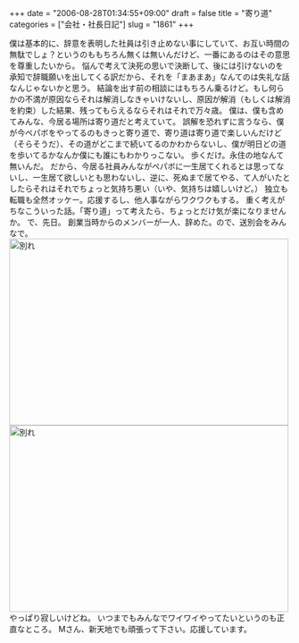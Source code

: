 +++
date = "2006-08-28T01:34:55+09:00"
draft = false
title = "寄り道"
categories = ["会社・社長日記"]
slug = "1861"
+++

僕は基本的に、辞意を表明した社員は引き止めない事にしていて、お互い時間の無駄でしょ？というのももちろん無くは無いんだけど、一番にあるのはその意思を尊重したいから。
悩んで考えて決死の思いで決断して、後には引けないのを承知で辞職願いを出してくる訳だから、それを「まあまあ」なんてのは失礼な話なんじゃないかと思う。
結論を出す前の相談にはもちろん乗るけど。もし何らかの不満が原因ならそれは解消しなきゃいけないし、原因が解消（もしくは解消を約束）した結果、残ってもらえるならそれはそれで万々歳。
僕は、僕も含めてみんな、今居る場所は寄り道だと考えていて。
誤解を恐れずに言うなら、僕が今ペパボをやってるのもきっと寄り道で、寄り道は寄り道で楽しいんだけど（そらそうだ）、その道がどこまで続いてるのかわからないし、僕が明日どの道を歩いてるかなんか僕にも誰にもわかりっこない。
歩くだけ。永住の地なんて無いんだ。
だから、今居る社員みんながペパボに一生居てくれるとは思ってないし、一生居て欲しいとも思わないし、逆に、死ぬまで居てやる、て人がいたとしたらそれはそれでちょっと気持ち悪い（いや、気持ちは嬉しいけど。）
独立も転職も全然オッケー。応援するし、他人事ながらワクワクもする。
重く考えがちなこういった話。「寄り道」って考えたら、ちょっとだけ気が楽になりませんか。
で、先日。
創業当時からのメンバーが一人、辞めた。ので、送別会をみんなで。
<a href="http://www.flickr.com/photos/h-b-k-r/226150879/" title="Photo Sharing"><img src="http://static.flickr.com/82/226150879_8b2b877c01.jpg" width="500" height="334" alt="別れ" /></a>
<a href="http://www.flickr.com/photos/h-b-k-r/226152602/" title="Photo Sharing"><img src="http://static.flickr.com/78/226152602_5f81fbfa6f.jpg" width="500" height="334" alt="別れ" /></a>
やっぱり寂しいけどね。
いつまでもみんなでワイワイやってたいというのも正直なところ。
Mさん、新天地でも頑張って下さい。応援しています。
